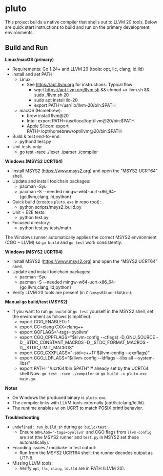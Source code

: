 pluto
===== 

This project builds a native compiler that shells out to LLVM 20 tools. Below
are quick start instructions to build and run on the primary development
environments.

Build and Run
-------------

**Linux/macOS (primary)**
- Requirements: Go 1.24+ and LLVM 20 (tools: opt, llc, clang, ld.lld)
- Install and set PATH:
  - Linux:
    - See https://apt.llvm.org for instructions. Typical flow:
      - wget https://apt.llvm.org/llvm.sh && chmod +x llvm.sh && sudo ./llvm.sh 20
      - sudo apt install lld-20
      - export PATH=/usr/lib/llvm-20/bin:$PATH
  - macOS (Homebrew):
    - brew install llvm@20
    - Intel: export PATH=/usr/local/opt/llvm@20/bin:$PATH
    - Apple Silicon: export PATH=/opt/homebrew/opt/llvm@20/bin:$PATH
- Build & test end-to-end:
  - python3 test.py
- Unit tests only:
  - go test -race ./lexer ./parser ./compiler

**Windows (MSYS2 UCRT64)**
- Install MSYS2 (https://www.msys2.org) and open the "MSYS2 UCRT64" shell.
- Update and install toolchain packages:
  - pacman -Syu
  - pacman -S --needed mingw-w64-ucrt-x86_64-{go,llvm,clang,lld,python}
- Quick build (creates `pluto.exe` in repo root):
  - python scripts/msys2_build.py
- Unit + E2E tests:
  - python test.py
- Focused directory:
  - python test.py tests/math

The Windows runner automatically applies the correct MSYS2 environment (CGO +
LLVM) so `go build` and `go test` work consistently.

**Windows (MSYS2 UCRT64)**
- Install MSYS2 (https://www.msys2.org) and open the “MSYS2 UCRT64” shell.
- Update and install toolchain packages:
  - pacman -Syu
  - pacman -S --needed mingw-w64-ucrt-x86_64-{go,llvm,clang,lld,python}
- Verify LLVM 20 tools are present (in `C:\msys64\ucrt64\bin`).

**Manual go build/test (MSYS2)**
- If you want to run `go build` or `go test` yourself in the MSYS2 shell,
  set the environment as follows (simplified):
  - export CGO_ENABLED=1
  - export CC=clang CXX=clang++
  - export GOFLAGS='-tags=byollvm'
  - export CGO_CPPFLAGS="$(llvm-config --cflags) -D_GNU_SOURCE -D__STDC_CONSTANT_MACROS -D__STDC_FORMAT_MACROS -D__STDC_LIMIT_MACROS"
  - export CGO_CXXFLAGS="-std=c++17 $(llvm-config --cxxflags)"
  - export CGO_LDFLAGS="$(llvm-config --ldflags --libs all --system-libs)"
  - export PATH="/ucrt64/bin:$PATH"   # already set by the UCRT64 shell
  Now: `go test -race ./compiler` or `go build -o pluto.exe main.go`.


**Notes**
- On Windows the produced binary is `pluto.exe`.
- The compiler links with LLVM tools externally (opt/llc/clang/ld.lld).
- The runtime enables `%n` on UCRT to match POSIX printf behavior.

**Troubleshooting**
- `undefined: run_build_sh` during `go build/test`:
  - Ensure `GOFLAGS='-tags=byollvm'` and CGO flags from `llvm-config` are set
    (the MSYS2 runner and `test.py` in MSYS2 set these automatically).
- Encoding issues / mojibake in test output:
  - Run from the MSYS2 UCRT64 shell; the runner decodes output as UTF‑8.
- Missing LLVM tools:
  - Verify `opt`, `llc`, `clang`, `ld.lld` are in PATH (LLVM 20).
